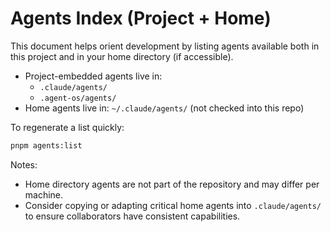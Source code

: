 # Agents Index (Project + Home)

This document helps orient development by listing agents available both in this project and in your home directory (if accessible).

- Project-embedded agents live in:
  - `.claude/agents/`
  - `.agent-os/agents/`
- Home agents live in: `~/.claude/agents/` (not checked into this repo)

To regenerate a list quickly:

```bash
pnpm agents:list
```

Notes:
- Home directory agents are not part of the repository and may differ per machine.
- Consider copying or adapting critical home agents into `.claude/agents/` to ensure collaborators have consistent capabilities.

